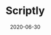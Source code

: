 ---
title: Scriptly
description: A site designed to produce scripture-styled patriarchal blessings.
date: 2020-06-30
slug: scriptly
link: https://scripture.page
github: https://github.com/kbravh/scriptly-redux
language: en_US
tags:
  - Gatsby
  - Lambda
---